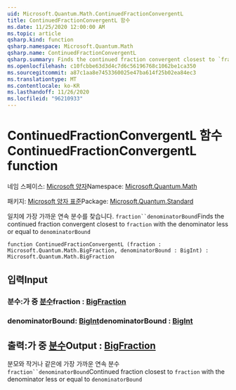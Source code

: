 ```yaml
---
uid: Microsoft.Quantum.Math.ContinuedFractionConvergentL
title: ContinuedFractionConvergentL 함수
ms.date: 11/25/2020 12:00:00 AM
ms.topic: article
qsharp.kind: function
qsharp.namespace: Microsoft.Quantum.Math
qsharp.name: ContinuedFractionConvergentL
qsharp.summary: Finds the continued fraction convergent closest to `fraction` with the denominator less or equal to `denominatorBound`
ms.openlocfilehash: c10fcbbe63d3d4c7d6c56196768c1062be1ca350
ms.sourcegitcommit: a87c1aa8e7453360025e47ba614f25b02ea84ec3
ms.translationtype: MT
ms.contentlocale: ko-KR
ms.lasthandoff: 11/26/2020
ms.locfileid: "96210933"
---
```

# <a name="continuedfractionconvergentl-function"></a><span data-ttu-id="168db-102">ContinuedFractionConvergentL 함수</span><span class="sxs-lookup"><span data-stu-id="168db-102">ContinuedFractionConvergentL function</span></span>

<span data-ttu-id="168db-103">네임 스페이스: [Microsoft 양자](xref:Microsoft.Quantum.Math)</span><span class="sxs-lookup"><span data-stu-id="168db-103">Namespace: [Microsoft.Quantum.Math](xref:Microsoft.Quantum.Math)</span></span>

<span data-ttu-id="168db-104">패키지: [Microsoft 양자 표준](https://nuget.org/packages/Microsoft.Quantum.Standard)</span><span class="sxs-lookup"><span data-stu-id="168db-104">Package: [Microsoft.Quantum.Standard](https://nuget.org/packages/Microsoft.Quantum.Standard)</span></span>


<span data-ttu-id="168db-105">일치에 가장 가까운 연속 분수를 찾습니다. `fraction``denominatorBound`</span><span class="sxs-lookup"><span data-stu-id="168db-105">Finds the continued fraction convergent closest to `fraction` with the denominator less or equal to `denominatorBound`</span></span>

```qsharp
function ContinuedFractionConvergentL (fraction : Microsoft.Quantum.Math.BigFraction, denominatorBound : BigInt) : Microsoft.Quantum.Math.BigFraction
```


## <a name="input"></a><span data-ttu-id="168db-106">입력</span><span class="sxs-lookup"><span data-stu-id="168db-106">Input</span></span>

### <a name="fraction--bigfraction"></a><span data-ttu-id="168db-107">분수:가 중 [분수](xref:Microsoft.Quantum.Math.BigFraction)</span><span class="sxs-lookup"><span data-stu-id="168db-107">fraction : [BigFraction](xref:Microsoft.Quantum.Math.BigFraction)</span></span>




### <a name="denominatorbound--bigint"></a><span data-ttu-id="168db-108">denominatorBound: [BigInt](xref:microsoft.quantum.lang-ref.bigint)</span><span class="sxs-lookup"><span data-stu-id="168db-108">denominatorBound : [BigInt](xref:microsoft.quantum.lang-ref.bigint)</span></span>





## <a name="output--bigfraction"></a><span data-ttu-id="168db-109">출력:가 중 [분수](xref:Microsoft.Quantum.Math.BigFraction)</span><span class="sxs-lookup"><span data-stu-id="168db-109">Output : [BigFraction](xref:Microsoft.Quantum.Math.BigFraction)</span></span>

<span data-ttu-id="168db-110">분모와 작거나 같은에 가장 가까운 연속 분수 `fraction``denominatorBound`</span><span class="sxs-lookup"><span data-stu-id="168db-110">Continued fraction closest to `fraction` with the denominator less or equal to `denominatorBound`</span></span>